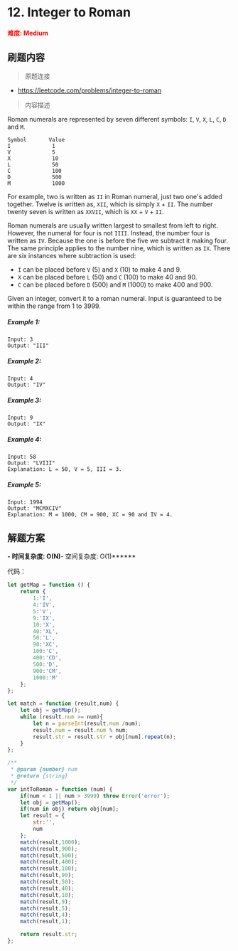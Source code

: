 # 12. Integer to Roman

**<font color=red>难度: Medium</font>**

## 刷题内容

> 原题连接

* https://leetcode.com/problems/integer-to-roman

> 内容描述

Roman numerals are represented by seven different symbols: `I`, `V`, `X`, `L`, `C`, `D` and `M`.
```
Symbol       Value
I             1
V             5
X             10
L             50
C             100
D             500
M             1000
```

For example, two is written as `II` in Roman numeral, just two one's added together. Twelve is written as, `XII`, which is simply `X` + `II`. The number twenty seven is written as `XXVII`, which is `XX` + `V` + `II`.

Roman numerals are usually written largest to smallest from left to right. However, the numeral for four is not `IIII`. Instead, the number four is written as `IV`. Because the one is before the five we subtract it making four. The same principle applies to the number nine, which is written as `IX`. There are six instances where subtraction is used:
 * `I` can be placed before `V` (5) and `X` (10) to make 4 and 9. 
 * `X` can be placed before `L` (50) and `C` (100) to make 40 and 90. 
 * `C` can be placed before `D` (500) and `M` (1000) to make 400 and 900.

Given an integer, convert it to a roman numeral. Input is guaranteed to be within the range from 1 to 3999.

##### Example 1:
```
Input: 3
Output: "III"
```

##### Example 2:
```
Input: 4
Output: "IV"
```

##### Example 3:
```
Input: 9
Output: "IX"
```

##### Example 4:
```
Input: 58
Output: "LVIII"
Explanation: L = 50, V = 5, III = 3.
```

##### Example 5:
```
Input: 1994
Output: "MCMXCIV"
Explanation: M = 1000, CM = 900, XC = 90 and IV = 4.
```


## 解题方案

******- 时间复杂度: O(N)******- 空间复杂度: O(1)******


代码：

```javascript
let getMap = function () {
    return {
        1:'I',
        4:'IV',
        5:'V',
        9:'IX',
        10:'X',
        40:'XL',
        50:'L',
        90:'XC',
        100:'C',
        400:'CD',
        500:'D',
        900:'CM',
        1000:'M'
    };
};

let match = function (result,num) {
    let obj = getMap();
    while (result.num >= num){
        let n = parseInt(result.num /num);
        result.num = result.num % num;
        result.str = result.str + obj[num].repeat(n);
    }
};

/**
 * @param {number} num
 * @return {string}
 */
var intToRoman = function (num) {
    if(num < 1 || num > 3999) throw Error('error');
    let obj = getMap();
    if(num in obj) return obj[num];
    let result = {
        str:'',
        num
    };
    match(result,1000);
    match(result,900);
    match(result,500);
    match(result,400);
    match(result,100);
    match(result,90);
    match(result,50);
    match(result,40);
    match(result,10);
    match(result,9);
    match(result,5);
    match(result,4);
    match(result,1);

    return result.str;
};
```
